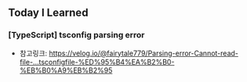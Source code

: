 ## Today I Learned

### [TypeScript] tsconfig parsing error

- 참고링크: https://velog.io/@fairytale779/Parsing-error-Cannot-read-file-...tsconfigfile-%ED%95%B4%EA%B2%B0-%EB%B0%A9%EB%B2%95
